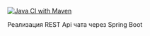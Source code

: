 [![Java CI with Maven](https://github.com/ilspaces2/job4j_chat/actions/workflows/maven.yml/badge.svg)](https://github.com/ilspaces2/job4j_chat/actions/workflows/maven.yml)

Реализация REST Api чата через Spring Boot
